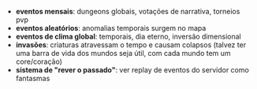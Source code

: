 
- **eventos mensais**: dungeons globais, votações de narrativa, torneios pvp
- **eventos aleatórios**: anomalias temporais surgem no mapa
- **eventos de clima global**: temporais, dia eterno, inversão dimensional
- **invasões**: criaturas atravessam o tempo e causam colapsos (talvez ter uma barra de vida dos mundos seja útil, com cada mundo tem um core/coração)
- **sistema de "rever o passado"**: ver replay de eventos do servidor como fantasmas